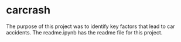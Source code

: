 # carcrash

The purpose of this project was to identify key factors that lead to car accidents. The readme.ipynb has the readme file for this project. 
